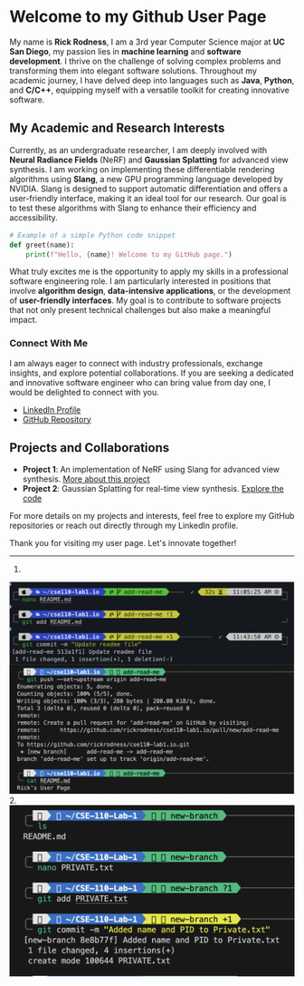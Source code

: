 # Welcome to my Github User Page

My name is **Rick Rodness**, I am a 3rd year Computer Science major at **UC San Diego**, my passion lies in **machine learning** and **software development**. I thrive on the challenge of solving complex problems and transforming them into elegant software solutions. Throughout my academic journey, I have delved deep into languages such as **Java**, **Python**, and **C/C++**, equipping myself with a versatile toolkit for creating innovative software.

## My Academic and Research Interests

Currently, as an undergraduate researcher, I am deeply involved with **Neural Radiance Fields** (NeRF) and **Gaussian Splatting** for advanced view synthesis. I am working on implementing these differentiable rendering algorithms using **Slang**, a new GPU programming language developed by NVIDIA. Slang is designed to support automatic differentiation and offers a user-friendly interface, making it an ideal tool for our research. Our goal is to test these algorithms with Slang to enhance their efficiency and accessibility.

```python
# Example of a simple Python code snippet
def greet(name):
    print(f"Hello, {name}! Welcome to my GitHub page.")
```

What truly excites me is the opportunity to apply my skills in a professional software engineering role. I am particularly interested in positions that involve **algorithm design**, **data-intensive applications**, or the development of **user-friendly interfaces**. My goal is to contribute to software projects that not only present technical challenges but also make a meaningful impact.

### Connect With Me

I am always eager to connect with industry professionals, exchange insights, and explore potential collaborations. If you are seeking a dedicated and innovative software engineer who can bring value from day one, I would be delighted to connect with you.

- [LinkedIn Profile](https://www.linkedin.com/in/rick-rodness/)
- [GitHub Repository](https://github.com/rickrodness)

## Projects and Collaborations

- **Project 1**: An implementation of NeRF using Slang for advanced view synthesis. [More about this project](https://arxiv.org/abs/2003.08934)
- **Project 2**: Gaussian Splatting for real-time view synthesis. [Explore the code](https://github.com/graphdeco-inria/gaussian-splatting)

For more details on my projects and interests, feel free to explore my GitHub repositories or reach out directly through my LinkedIn profile.

Thank you for visiting my user page. Let's innovate together!

--- 
1. 
![Part 1](Screenshots/part-1.png)
2. 
![Part 2](Screenshots/part-2.png)
